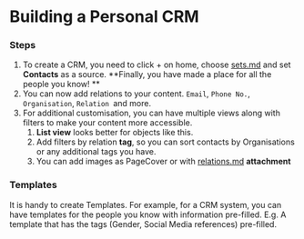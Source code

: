 # Building a Personal CRM

### Steps



1. To create a CRM, you need to click + on home, choose [sets.md](../fundamentals/sets.md "mention") and set **Contacts** as a source. **Finally, you have made a place for all the people you know! **
2. &#x20;You can now add relations to your content. `Email`, `Phone No.`, `Organisation`, `Relation `and more.
3. For additional customisation, you can have multiple views along with filters to make your content more accessible.&#x20;
   1. **List view** looks better for objects like this.
   2. Add filters by relation **tag**, so you can sort contacts by Organisations or any additional tags you have.&#x20;
   3. You can add images as PageCover or with [relations.md](../fundamentals/relations.md "mention") **attachment**

### Templates

It is handy to create Templates. For example, for a CRM system, you can have templates for the people you know with information pre-filled. E.g. A template that has the tags (Gender, Social Media references) pre-filled.
